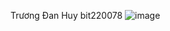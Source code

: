 Trương Đan Huy
bit220078
![image](https://github.com/user-attachments/assets/278cc770-ab1a-411c-8ee0-6e60523ebb87)
